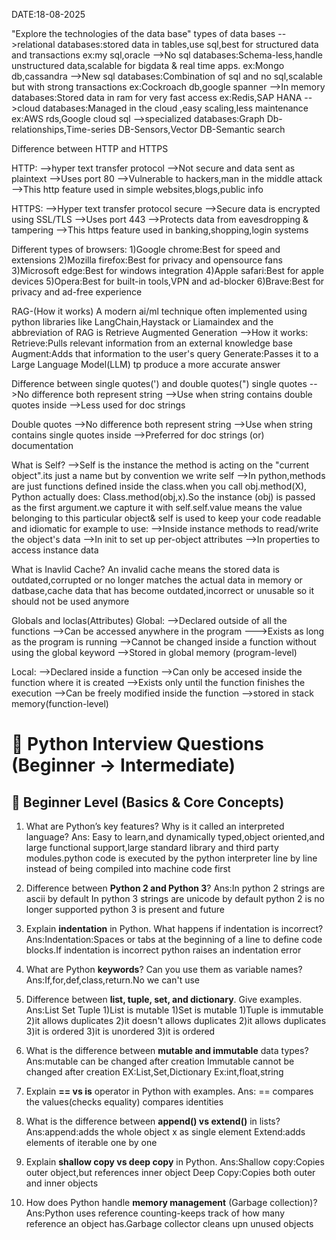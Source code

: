 
  DATE:18-08-2025

"Explore the technologies of the data base"
 types of data bases
 -->relational databases:stored data in tables,use sql,best for structured data and transactions
   ex:my sql,oracle
 -->No sql databases:Schema-less,handle unstructured data,scalable for bigdata & real time apps.
   ex:Mongo db,cassandra 
 -->New sql databases:Combination of sql and no sql,scalable but with strong transactions
   ex:Cockroach db,google spanner
 -->In memory databases:Stored data in ram for very fast access
   ex:Redis,SAP HANA
 -->cloud databases:Managed in the cloud ,easy scaling,less maintenance
   ex:AWS rds,Google cloud sql 
 -->specialized databases:Graph Db-relationships,Time-series DB-Sensors,Vector DB-Semantic search


 Difference between HTTP and HTTPS
 
 HTTP:
 -->hyper text transfer protocol
 -->Not secure and data sent as plaintext 
 -->Uses port 80
 -->Vulnerable to hackers,man in the middle attack
 -->This http feature used in simple websites,blogs,public info

 HTTPS:
 -->Hyper text transfer protocol secure
 -->Secure data is encrypted  using SSL/TLS
 -->Uses port 443
 -->Protects data from eavesdropping & tampering
 -->This https feature used in banking,shopping,login systems 



 Different types of browsers:
 1)Google chrome:Best for speed and extensions
 2)Mozilla firefox:Best for privacy and opensource fans
 3)Microsoft edge:Best for windows integration
 4)Apple safari:Best for apple devices
 5)Opera:Best for built-in tools,VPN and ad-blocker
 6)Brave:Best for privacy and ad-free experience



 RAG-(How it works)
 A modern ai/ml technique often implemented using python libraries like LangChain,Haystack or Liamaindex and the abbreviation of RAG is Retrieve Augmented Generation
 -->How it works:
 Retrieve:Pulls relevant information from an external knowledge base 
 Augment:Adds that information to the user's query
 Generate:Passes it to a Large Language Model(LLM) tp produce a more accurate answer

Difference between single quotes(') and double quotes(")
 single quotes
-->No difference both represent string
-->Use when string contains double quotes inside
-->Less used for doc strings

 Double quotes
-->No difference both represent string
-->Use when string contains single quotes inside
-->Preferred for doc strings (or) documentation


What is Self?
-->Self is the instance the method is acting on the "current object".its just a name but by convention we write self
-->In python,methods are just functions defined inside the class.when you call obj.method(X),
Python actually does: Class.method(obj,x).So the instance (obj) is passed as the first argument.we capture it with self.self.value means the value belonging to this particular object& self is used to keep your code readable and idiomatic
for example to use:
-->Inside instance methods to read/write the object's data
-->In init to set up per-object attributes
-->In properties to access instance data




What is Inavlid Cache?
An invalid cache means the stored data is outdated,corrupted or no longer matches the actual data in memory or datbase,cache data that has become outdated,incorrect or unusable so it should not be used anymore 



Globals and loclas(Attributes)
Global:
-->Declared outside of all the functions
-->Can be accessed anywhere in the program
--->Exists as long as the program is running
-->Cannot be changed inside a function without using the global keyword
-->Stored in global memory (program-level)

Local:
-->Declared inside a function
-->Can only be accesed inside the function where it is created
-->Exists only until the function finishes the execution
-->Can be freely modified inside the function
-->stored in stack memory(function-level)


# 🐍 Python Interview Questions (Beginner → Intermediate)

## 🔹 Beginner Level (Basics & Core Concepts)

1. What are Python’s key features? Why is it called an interpreted language?
Ans: Easy to learn,and dynamically typed,object oriented,and large functional support,large standard library and third party modules.python code is executed by the python interpreter line by line instead of being compiled into machine code first
2. Difference between **Python 2 and Python 3**?
Ans:In python 2 strings are ascii by default      In python 3 strings are unicode by default 
    python 2 is no longer supported               python 3 is present and future

3. Explain **indentation** in Python. What happens if indentation is incorrect?
Ans:Indentation:Spaces or tabs at the beginning of  a line to define code blocks.If indentation is incorrect python raises an indentation error

4. What are Python **keywords**? Can you use them as variable names?
Ans:If,for,def,class,return.No we can't use 
5. Difference between **list, tuple, set, and dictionary**. Give examples.
Ans:List                       Set                                Tuple
  1)List is mutable         1)Set is mutable                    1)Tuple is immutable
  2)it allows duplicates    2)it doesn't allows duplicates      2)it allows duplicates
  3)it is ordered           3)it is unordered                   3)it is ordered
6. What is the difference between **mutable and immutable** data types?
Ans:mutable can be changed after creation   Immutable cannot be changed after creation
  EX:List,Set,Dictionary                    Ex:int,float,string
7. Explain **== vs is** operator in Python with examples.
Ans: == compares the values(checks equality)       compares identities
8. What is the difference between **append() vs extend()** in lists?
  Ans:append:adds the whole object x as single element
      Extend:adds elements of iterable one by one
9. Explain **shallow copy vs deep copy** in Python.
Ans:Shallow copy:Copies outer object,but references inner object
    Deep Copy:Copies both outer and inner objects
10. How does Python handle **memory management** (Garbage collection)?
Ans:Python uses reference counting-keeps track of how many reference an object has.Garbage collector cleans upn unused objects

 
